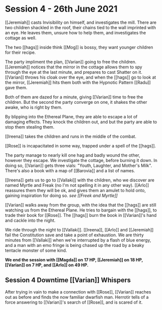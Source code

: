 # Session 4 - 26th June 2021

[[Jeremiah]] casts Invisibility on himself, and investigates the mill. There are two children shackled in the roof, their chains tied to the wall imprinted with an eye. He leaves them, unsure how to help them, and investigates the cottage as well.

The two [[hags]] inside think [[Mog]] is bossy, they want younger children for their recipe.

The party impliment the plan, [[Varian]] going to free the children. [[Jeremiah]] notices that the mirror in the cottage allows them to spy through the eye at the last minute, and prepares to cast Shatter on it. [[Varian]] throws his cloak over the eye, and when the [[hags]] go to look at the mirror, [[Jeremiah]] hits them both with the Hypnotic Pattern [[Radu]] gave them.

Both of them are dazed for a minute, giving [[Varian]] time to free the children. But the second the party converge on one, it shakes the other awake, who is right by them.

By blipping into the Ethereal Plane, they are able to escape a lot of damaging effects. They knock the children out, and but the party are able to stop them stealing them.

[[Ireena]] takes the children and runs in the middle of the combat.

[[Rose]] is incapacitated in some way, trapped under a spell of the [[hags]].

The party manage to nearly kill one hag and badly wound the other, however they escape. We investigate the cottage, before burning it down. In doing so, [[Varian]] gets three vials: "Youth, Laughter, and Mother's Milk". There's also a book with a map of [[Barovia]] and a list of names.

[[Ireena]] gets us to go to [[Vallaki]] with the children, who we discover are named Myrtle and Freak (no I'm not spelling it in any other way). [[Arlo]] reassures them they will be ok, and gives them an amulet to hold onto, gaining inspiration for doing so.
*see [[Freek and Myrtle]]*

[[Varian]] walks away from the group, with the idea that the [[hags]] are still watching us from the Ethereal Plane. He tries to bargain with the [[hags]], to trade their book for [[Rose]]. The [[hags]] burn the book in [[Varian]]'s hand and cackle into the night. 

We ride through the night to [[Vallaki]]. [[Ireena]], [[Arlo]] and [[Jeremiah]] fail the Constitution save and take a point of exhaustion. We are thirty minutes from [[Vallaki]] when we're interrupted by a flash of blue energy, and a man with an emo fringe is being chased up the road by a beaky tentacle monster of some kind.

**We end the session with [[Magda]] on 17 HP, [[Jeremiah]] on 18 HP, [[Varian]] on 7 HP, and [[Arlo]] on 49 HP.**

## Session 4 Downtime [[Varian]] Whispers

After trying in vain to make a connection with [[Rose]], [[Varian]] reaches out as before and finds the now familiar dwarfish man. Herrotir tells of a force answering to [[Varian]]'s search of [[Rose]], and is scared of it.